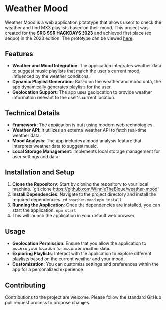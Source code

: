 # Weather Mood

Weather Mood is a web application prototype that allows users to check the weather and find MX3 playlists based on their mood. This project was created for the **SRG SSR HACKDAYS 2023** and achieved first place (ex aequo) in the 2023 edition. The prototype can be viewed [here](https://weather-mood-app.netlify.app/).

## Features

- **Weather and Mood Integration**: The application integrates weather data to suggest music playlists that match the user's current mood, influenced by the weather conditions.
- **Dynamic Playlist Generation**: Based on the weather and mood data, the app dynamically generates playlists for the user.
- **Geolocation Support**: The app uses geolocation to provide weather information relevant to the user's current location.

## Technical Details

- **Framework**: The application is built using modern web technologies.
- **Weather API**: It utilizes an external weather API to fetch real-time weather data.
- **Mood Analysis**: The app includes a mood analysis feature that interprets weather data to suggest music.
- **Local Storage Management**: Implements local storage management for user settings and data.

## Installation and Setup

1. **Clone the Repository**: Start by cloning the repository to your local machine.
   `git clone https://github.com/WinnieTheBloue/weather-mood'
2. **Install Dependencies**: Navigate to the project directory and install the required dependencies.
  `cd weather-mood`
  `npm install`
3. **Running the Application**: Once the dependencies are installed, you can start the application.
   `npm start`
4. This will launch the application in your default web browser.

## Usage
- **Geolocation Permission**: Ensure that you allow the application to access your location for accurate weather data.
- **Exploring Playlists**: Interact with the application to explore different playlists based on the current weather and your mood.
- **Customization**: You can customize settings and preferences within the app for a personalized experience.

## Contributing
Contributions to the project are welcome. Please follow the standard GitHub pull request process to propose changes.
